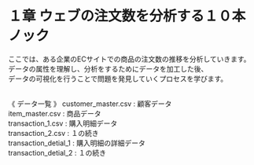 # １章 ウェブの注文数を分析する１０本ノック

ここでは、ある企業のECサイトでの商品の注文数の推移を分析していきます。  
データの属性を理解し、分析をするためにデータを加工した後、  
データの可視化を行うことで問題を発見していくプロセスを学びます。
<br>
<br>

《 データ一覧 》
customer_master.csv : 顧客データ<br>
item_master.csv : 商品データ<br>
transaction_1.csv : 購入明細データ<br>
transaction_2.csv : １の続き<br>
transaction_detial_1 : 購入明細の詳細データ<br>
transaction_detial_2 : １の続き<br>